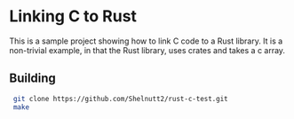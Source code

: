 # Linking C to Rust

This is a sample project showing how to link C code to a Rust library.
It is a non-trivial example, in that the Rust library, uses crates and takes a
c array.

## Building

```bash
 git clone https://github.com/Shelnutt2/rust-c-test.git
 make
 ```
